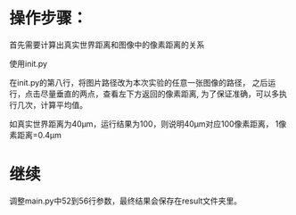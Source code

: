 # 操作步骤：
首先需要计算出真实世界距离和图像中的像素距离的关系

使用init.py

在init.py的第八行，将图片路径改为本次实验的任意一张图像的路径，
之后运行，点击尽量垂直的两点，查看左下方返回的像素距离,
为了保证准确，可以多执行几次，计算平均值。

如真实世界距离为40μm，运行结果为100，则说明40μm对应100像素距离，
1像素距离=0.4μm
# 继续
调整main.py中52到56行参数，最终结果会保存在result文件夹里。
